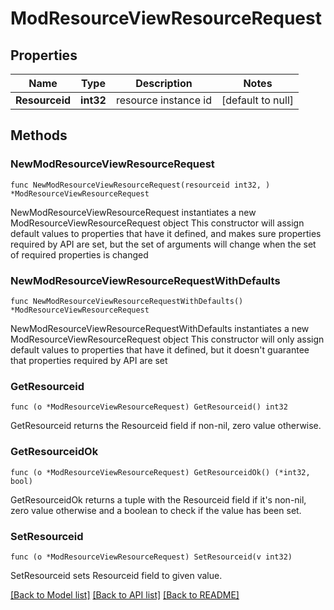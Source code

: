 # ModResourceViewResourceRequest

## Properties

Name | Type | Description | Notes
------------ | ------------- | ------------- | -------------
**Resourceid** | **int32** | resource instance id | [default to null]

## Methods

### NewModResourceViewResourceRequest

`func NewModResourceViewResourceRequest(resourceid int32, ) *ModResourceViewResourceRequest`

NewModResourceViewResourceRequest instantiates a new ModResourceViewResourceRequest object
This constructor will assign default values to properties that have it defined,
and makes sure properties required by API are set, but the set of arguments
will change when the set of required properties is changed

### NewModResourceViewResourceRequestWithDefaults

`func NewModResourceViewResourceRequestWithDefaults() *ModResourceViewResourceRequest`

NewModResourceViewResourceRequestWithDefaults instantiates a new ModResourceViewResourceRequest object
This constructor will only assign default values to properties that have it defined,
but it doesn't guarantee that properties required by API are set

### GetResourceid

`func (o *ModResourceViewResourceRequest) GetResourceid() int32`

GetResourceid returns the Resourceid field if non-nil, zero value otherwise.

### GetResourceidOk

`func (o *ModResourceViewResourceRequest) GetResourceidOk() (*int32, bool)`

GetResourceidOk returns a tuple with the Resourceid field if it's non-nil, zero value otherwise
and a boolean to check if the value has been set.

### SetResourceid

`func (o *ModResourceViewResourceRequest) SetResourceid(v int32)`

SetResourceid sets Resourceid field to given value.



[[Back to Model list]](../README.md#documentation-for-models) [[Back to API list]](../README.md#documentation-for-api-endpoints) [[Back to README]](../README.md)


